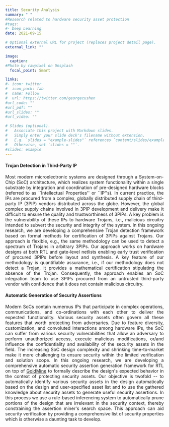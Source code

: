 ```yaml
---
title: Security Analysis
summary: " "
#Research related to hardware security asset protection
#tags:
#- Deep Learning
date: 2021-09-15

# Optional external URL for project (replaces project detail page).
external_link: ""

image:
  caption: 
#Photo by rawpixel on Unsplash
  focal_point: Smart

links:
#- icon: twitter
#  icon_pack: fab
#  name: Follow
#  url: https://twitter.com/georgecushen
#url_code: ""
#url_pdf: ""
#url_slides: ""
#url_video: ""

# Slides (optional).
#   Associate this project with Markdown slides.
#   Simply enter your slide deck's filename without extension.
#   E.g. `slides = "example-slides"` references `content/slides/example-slides.md`.
#   Otherwise, set `slides = ""`.
#slides: example
---
```


#### Trojan Detection in Third-Party IP ####
<p align="justify">
Most modern microelectronic systems are designed through
a System-on-Chip (SoC) architecture, which realizes system
functionality within a single substrate by integration and
coordination of pre-designed hardware blocks (referred to as
``Intellectual Properties'' or ``IP''s). In current practice, the
IPs are procured from a complex, globally distributed supply
chain of third-party IP (3PIP) vendors distributed across the globe. However, the global complex supply chains involved in 3PIP development and delivery make it difficult to ensure the quality and trustworthiness of 3PIPs. A key problem is the vulnerability of these IPs to hardware Trojans, i.e., malicious circuitry intended to subvert the security and integrity of the system. In this ongoing research, we are developing a comprehensive Trojan detection framework based on formal methods for certification of 3PIPs against Trojans. Our approach is flexible, e.g., the
same methodology can be used to detect a spectrum of Trojans
in arbitrary 3PIPs. Our approach works on hardware designs at both
RTL and gate-level netlists enabling early trust verification of
procured 3PIPs before layout and synthesis. A key feature of
our methodology is quantifiable assurance, i.e., if our methodology does
not detect a Trojan, it provides a mathematical certification
stipulating the absence of the Trojan. Consequently, the approach 
enables an SoC integration team to use 3PIPs procured
from an untrusted third-party vendor with confidence that it
does not contain malicious circuitry.
</p>

#### Automatic Generation of Security Assertions ####
<p align="justify">
Modern SoCs contain numerous IPs that participate in complex operations, communications, and co-ordinations with each other to deliver the expected functionality. Various security assets often govern all these features that worth protecting from adversaries. Due to feature diversity, customization, and convoluted interactions among hardware IPs, the SoC can suffer from various security vulnerabilities that allow an adversary to perform unauthorized access, execute malicious modifications, or/and influence the confidentiality and availability of the security assets in the field. The increasing SoC design complexity and shrinking time-to-market make it more challenging to ensure security within the limited verification and solution scope. In this ongoing research, we are developing a comprehensive automatic security assertion generation framework for RTL on top of <a href="http://goldmine.csl.illinois.edu" target="_blank">GoldMine</a> to formally describe the design's expected behavior in the context of protecting security assets. Our objective is twofold -- to automatically identify various security assets in the design automatically based on the design and user-specified asset list and to use the gathered knowledge about security assets to generate useful security assertions. In this process we use a rule-based inferencing system to automatically prune portions of the design that are irrelevant in the security context, thereby constraining the assertion miner's search space. This approach can aid security verification by providing a comprehensive list of security properties which is otherwise a daunting task to develop.
</p>